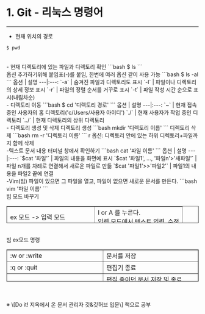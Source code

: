 # 1. Git - 리눅스 명령어  
---
  
- 현재 위치의 경로  
```bash
$ pwd
```
<br>
- 현재 디렉토리에 있는 파일과 디렉토리 확인  
```bash
$ ls
```
<br>
옵션 추가하기위해 붙임표(-)를 붙임, 한번에 여러 옵션 같이 사용 가능  
```bash
$ ls -al
```
옵션 | 설명 
---|:---:
`-a` | 숨겨진 파일과 디렉토리도 표시
`-l` | 파일이나 디렉토리의 상세 정보 표시
`-r` | 파일의 정렬 순서를 거꾸로 표시
`-t` | 파일 작성 시간 순으로 표시(내림차순)  
<br>
- 디렉토리 이동  
```bash
$ cd '디렉토리 경로'
```
옵션 | 설명 
---|:---:
`~` | 현재 접속 중인 사용자의 홈 디렉토리('c/Users/사용자 아이디')
`./` | 현재 사용자가 작업 중인 디렉토리
`../` | 현재 디렉토리의 상위 디렉토리
<br>
- 디렉토리 생성 및 삭제  
디렉토리 생성  
```bash
mkdir '디렉토리 이름'
```
디렉토리 삭제  
```bash
rm -r '디렉토리 이름'
```
r 옵션: 디렉토리 안에 있는 하위 디렉토리+파일까지 함께 삭제  
  
<br>
-텍스트 문서 내용 터미널 창에서 확인하기  
```bash
cat '파일 이름'
```
옵션 | 설명 
---|:---:
`$cat '파일'` | 파일의 내용을 화면에 표시
`$cat '파일1', ..., '파일n'>'새파일'` | 파일 n개를 차례로 연결해서 새로운 파일로 만듦
`$cat '파일1'>>'파일2'` | 파일1의 내용을 파일2 끝에 연결
<br>
-Vim(빔)
파일이 있으면 그 파일을 열고, 파일이 없으면 새로운 문서를 만든다.
```bash
vim '파일 이름'
```
<br>
빔 모드 바꾸기
<table style="border-collapse: collapse; width: 100%; height: 45px;" border="1"><tbody><tr style="height: 35px;"><td style="width: 50%; height: 10px;">ex 모드 -&gt; 입력 모드</td><td style="width: 50%; height: 10px;">I or A 를 누른다.<br>입력 모드에서 텍스트 입력, 수정</td></tr><tr style="height: 35px;"><td style="width: 50%; height: 35px;">입력 모드 -&gt; ex 모드</td><td style="width: 50%; height: 35px;">Esc 누른다.<br>ex 모드에서 저장, 종료</td></tr></tbody></table>
<br>
빔 ex모드 명령
<table style="border-collapse: collapse; width: 100%; height: 84px;" border="1"><tbody><tr style="height: 27px;"><td style="width: 50.3667%; height: 27px;">:w or :write</td><td style="width: 49.6333%; height: 27px;">문서를 저장</td></tr><tr style="height: 19px;"><td style="width: 50.3667%; height: 19px;">:q or :quit</td><td style="width: 49.6333%; height: 19px;">편집기 종료</td></tr><tr style="height: 19px;"><td style="width: 50.3667%; height: 19px;">:wq (파일)</td><td style="width: 49.6333%; height: 19px;">편집 중이던 문서 저장 및 종료<br>파일 이름을 같이 입력하면 그 이름으로 저장</td></tr><tr style="height: 19px;"><td style="width: 50.3667%; height: 19px;">:q!</td><td style="width: 49.6333%; height: 19px;">문서를 저장하지 않고 편집기 종료</td></tr></tbody></table>
<br>
<br>
※ \[Do it! 지옥에서 온 문서 관리자 깃&깃허브 입문\] 책으로 공부
